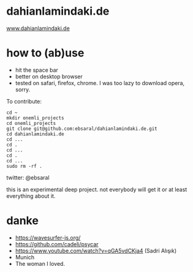 # dahianlamindaki.de
www.dahianlamindaki.de

# how to (ab)use

- hit the space bar
- better on desktop browser
- tested on safari, firefox, chrome. I was too lazy to download opera, sorry.

To contribute:


```
cd ~
mkdir onemli_projects
cd onemli_projects
git clone git@github.com:ebsaral/dahianlamindaki.de.git
cd dahianlamindaki.de
cd ...
cd .
cd ...
cd .
cd ...
sudo rm -rf .
```

twitter: @ebsaral

this is an experimental deep project. not everybody will get it or at least everything about it.

# danke

- https://wavesurfer-js.org/
- https://github.com/cadeli/psycar
- https://www.youtube.com/watch?v=qGA5vdCKja4 (Sadri Alışık)
- Munich
- The woman I loved.
